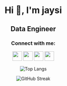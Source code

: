 <div align="center">

# Hi 👋, I'm jaysi
## Data Engineer

### Connect with me:
[<img src="https://raw.githubusercontent.com/rahuldkjain/github-profile-readme-generator/master/src/images/icons/Social/twitter.svg" width="30" height="30">](https://twitter.com/catzy68732508)
[<img src="https://raw.githubusercontent.com/rahuldkjain/github-profile-readme-generator/master/src/images/icons/Social/facebook.svg" width="30" height="30">](https://www.facebook.com/miserere.mei.deus.allegri/)
[<img src="https://raw.githubusercontent.com/rahuldkjain/github-profile-readme-generator/master/src/images/icons/Social/instagram.svg" width="30" height="30">](https://www.instagram.com/_jaysi_t)
[<img src="https://raw.githubusercontent.com/rahuldkjain/github-profile-readme-generator/master/src/images/icons/Social/hashnode.svg" width="30" height="30">](https://hashnode.com/@jaysii)

</div>

<div align="center">

![Top Langs](https://github-readme-stats.vercel.app/api/top-langs?username=cronusinfo&show_icons=true&locale=en&layout=compact)

</div>

<div align="center">

![GitHub Streak](https://github-readme-streak-stats.herokuapp.com/?user=cronusinfo&)

</div>
